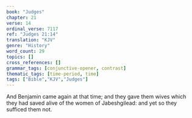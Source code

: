 ```yaml
---
book: "Judges"
chapter: 21
verse: 14
ordinal_verse: 7117
ref: "Judges 21:14"
translation: "KJV"
genre: "History"
word_count: 29
topics: []
cross_references: []
grammar_tags: [conjunctive-opener, contrast]
thematic_tags: [time-period, time]
tags: ["Bible","KJV","Judges"]
---
```

And Benjamin came again at that time; and they gave them wives which they had saved alive of the women of Jabeshgilead: and yet so they sufficed them not.
